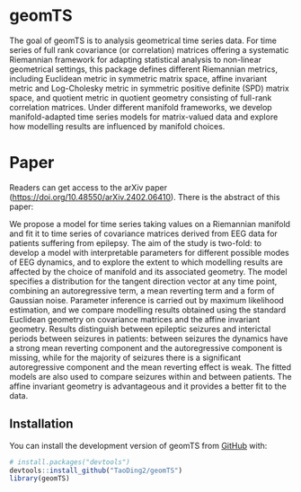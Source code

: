 # geomTS

The goal of geomTS is to analysis geometrical time series data. For time series of full rank covariance (or correlation) matrices offering a systematic Riemannian framework for adapting statistical analysis to non-linear geometrical settings, this package defines different Riemannian metrics, including Euclidean metric in symmetric matrix space, affine invariant metric and Log-Cholesky metric in symmetric positive definite (SPD) matrix space, and quotient metric in quotient geometry consisting of full-rank correlation matrices. Under different manifold frameworks, we develop manifold-adapted time series models for matrix-valued data and explore how modelling results are influenced by manifold choices.

# Paper
Readers can get access to the arXiv paper (https://doi.org/10.48550/arXiv.2402.06410). There is the abstract of this paper:


We propose a model for time series taking values on a Riemannian manifold and fit it to time series of covariance matrices derived from EEG data for patients suffering from epilepsy. The aim of the study is two-fold: to develop a model with interpretable parameters for different possible modes of EEG dynamics, and to explore the extent to which modelling results are affected by the choice of manifold and its associated geometry. The model specifies a distribution for the tangent direction vector at any time point, combining an autoregressive term, a mean reverting term and a form of Gaussian noise. Parameter inference is carried out by maximum likelihood estimation, and we compare modelling results obtained using the standard Euclidean geometry on covariance matrices and the affine invariant geometry. Results distinguish between epileptic seizures and interictal periods between seizures in patients: between seizures the dynamics have a strong mean reverting component and the autoregressive component is missing, while for the majority of seizures there is a significant autoregressive component and the mean reverting effect is weak. The fitted models are also used to compare seizures within and between patients. The affine invariant geometry is advantageous and it provides a better fit to the data.


## Installation

You can install the development version of geomTS from [GitHub](https://github.com/) with:

``` r
# install.packages("devtools")
devtools::install_github("TaoDing2/geomTS")
library(geomTS)
```
